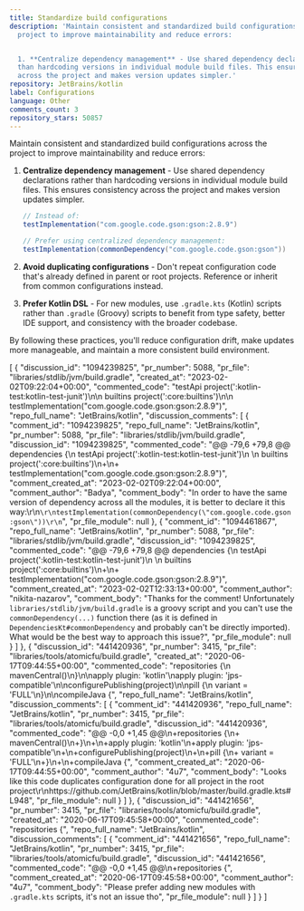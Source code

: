 ```yaml
---
title: Standardize build configurations
description: 'Maintain consistent and standardized build configurations across the
  project to improve maintainability and reduce errors:


  1. **Centralize dependency management** - Use shared dependency declarations rather
  than hardcoding versions in individual module build files. This ensures consistency
  across the project and makes version updates simpler.'
repository: JetBrains/kotlin
label: Configurations
language: Other
comments_count: 3
repository_stars: 50857
---
```


Maintain consistent and standardized build configurations across the project to improve maintainability and reduce errors:

1. **Centralize dependency management** - Use shared dependency declarations rather than hardcoding versions in individual module build files. This ensures consistency across the project and makes version updates simpler.

   ```gradle
   // Instead of:
   testImplementation("com.google.code.gson:gson:2.8.9")
   
   // Prefer using centralized dependency management:
   testImplementation(commonDependency("com.google.code.gson:gson"))
   ```

2. **Avoid duplicating configurations** - Don't repeat configuration code that's already defined in parent or root projects. Reference or inherit from common configurations instead.

3. **Prefer Kotlin DSL** - For new modules, use `.gradle.kts` (Kotlin) scripts rather than `.gradle` (Groovy) scripts to benefit from type safety, better IDE support, and consistency with the broader codebase.

By following these practices, you'll reduce configuration drift, make updates more manageable, and maintain a more consistent build environment.


[
  {
    "discussion_id": "1094239825",
    "pr_number": 5088,
    "pr_file": "libraries/stdlib/jvm/build.gradle",
    "created_at": "2023-02-02T09:22:04+00:00",
    "commented_code": "testApi project(':kotlin-test:kotlin-test-junit')\n\n    builtins project(':core:builtins')\n\n    testImplementation(\"com.google.code.gson:gson:2.8.9\")",
    "repo_full_name": "JetBrains/kotlin",
    "discussion_comments": [
      {
        "comment_id": "1094239825",
        "repo_full_name": "JetBrains/kotlin",
        "pr_number": 5088,
        "pr_file": "libraries/stdlib/jvm/build.gradle",
        "discussion_id": "1094239825",
        "commented_code": "@@ -79,6 +79,8 @@ dependencies {\n     testApi project(':kotlin-test:kotlin-test-junit')\n \n     builtins project(':core:builtins')\n+\n+    testImplementation(\"com.google.code.gson:gson:2.8.9\")",
        "comment_created_at": "2023-02-02T09:22:04+00:00",
        "comment_author": "Badya",
        "comment_body": "In order to have the same version of dependency across all the modules, it is better to declare it this way:\r\n```\r\ntestImplementation(commonDependency(\"com.google.code.gson:gson\"))\r\n```",
        "pr_file_module": null
      },
      {
        "comment_id": "1094461867",
        "repo_full_name": "JetBrains/kotlin",
        "pr_number": 5088,
        "pr_file": "libraries/stdlib/jvm/build.gradle",
        "discussion_id": "1094239825",
        "commented_code": "@@ -79,6 +79,8 @@ dependencies {\n     testApi project(':kotlin-test:kotlin-test-junit')\n \n     builtins project(':core:builtins')\n+\n+    testImplementation(\"com.google.code.gson:gson:2.8.9\")",
        "comment_created_at": "2023-02-02T12:33:13+00:00",
        "comment_author": "nikita-nazarov",
        "comment_body": "Thanks for the comment! Unfortunately `libraries/stdlib/jvm/build.gradle` is a groovy script and you can't use the `commonDependency(...)` function there (as it is defined in `DependenciesKt#commonDependency` and probably can't be directly imported). What would be the best way to approach this issue?",
        "pr_file_module": null
      }
    ]
  },
  {
    "discussion_id": "441420936",
    "pr_number": 3415,
    "pr_file": "libraries/tools/atomicfu/build.gradle",
    "created_at": "2020-06-17T09:44:55+00:00",
    "commented_code": "repositories {\n    mavenCentral()\n}\n\napply plugin: 'kotlin'\napply plugin: 'jps-compatible'\n\nconfigurePublishing(project)\n\npill {\n    variant = 'FULL'\n}\n\ncompileJava {",
    "repo_full_name": "JetBrains/kotlin",
    "discussion_comments": [
      {
        "comment_id": "441420936",
        "repo_full_name": "JetBrains/kotlin",
        "pr_number": 3415,
        "pr_file": "libraries/tools/atomicfu/build.gradle",
        "discussion_id": "441420936",
        "commented_code": "@@ -0,0 +1,45 @@\n+repositories {\n+    mavenCentral()\n+}\n+\n+apply plugin: 'kotlin'\n+apply plugin: 'jps-compatible'\n+\n+configurePublishing(project)\n+\n+pill {\n+    variant = 'FULL'\n+}\n+\n+compileJava {",
        "comment_created_at": "2020-06-17T09:44:55+00:00",
        "comment_author": "4u7",
        "comment_body": "Looks like this code duplicates configuration done for all project in the root project\r\nhttps://github.com/JetBrains/kotlin/blob/master/build.gradle.kts#L948",
        "pr_file_module": null
      }
    ]
  },
  {
    "discussion_id": "441421656",
    "pr_number": 3415,
    "pr_file": "libraries/tools/atomicfu/build.gradle",
    "created_at": "2020-06-17T09:45:58+00:00",
    "commented_code": "repositories {",
    "repo_full_name": "JetBrains/kotlin",
    "discussion_comments": [
      {
        "comment_id": "441421656",
        "repo_full_name": "JetBrains/kotlin",
        "pr_number": 3415,
        "pr_file": "libraries/tools/atomicfu/build.gradle",
        "discussion_id": "441421656",
        "commented_code": "@@ -0,0 +1,45 @@\n+repositories {",
        "comment_created_at": "2020-06-17T09:45:58+00:00",
        "comment_author": "4u7",
        "comment_body": "Please prefer adding new modules with `.gradle.kts` scripts, it's not an issue tho",
        "pr_file_module": null
      }
    ]
  }
]
